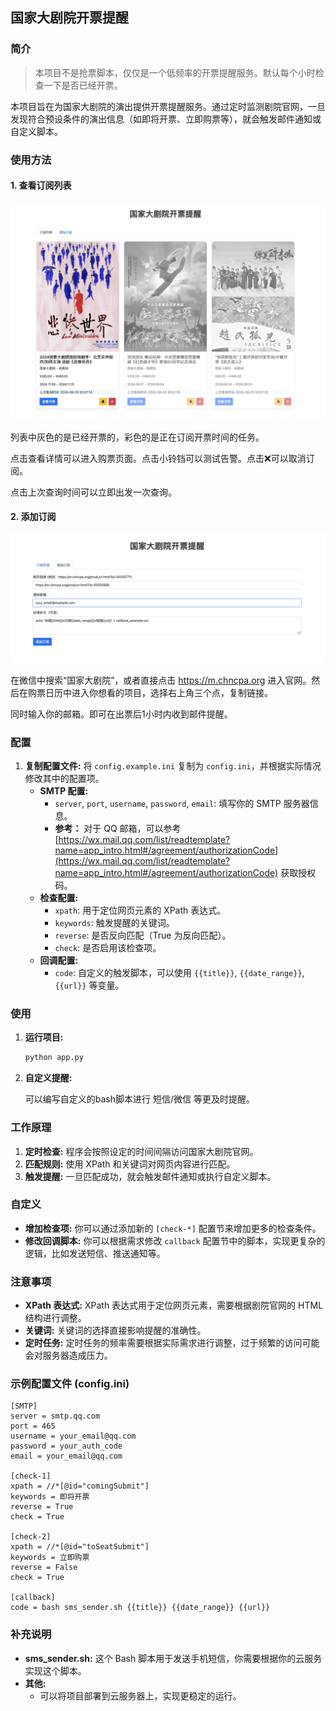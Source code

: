 ## 国家大剧院开票提醒

### 简介

> 本项目不是抢票脚本，仅仅是一个低频率的开票提醒服务。默认每个小时检查一下是否已经开票。

本项目旨在为国家大剧院的演出提供开票提醒服务。通过定时监测剧院官网，一旦发现符合预设条件的演出信息（如即将开票、立即购票等），就会触发邮件通知或自定义脚本。

### 使用方法

#### 1. **查看订阅列表**

![](assets/list.jpg)

列表中灰色的是已经开票的，彩色的是正在订阅开票时间的任务。

点击查看详情可以进入购票页面。点击小铃铛可以测试告警。点击❌可以取消订阅。

点击上次查询时间可以立即出发一次查询。

#### 2. **添加订阅**

![](assets/add_subscription.jpg)

在微信中搜索“国家大剧院”，或者直接点击 https://m.chncpa.org 进入官网。然后在购票日历中进入你想看的项目，选择右上角三个点，复制链接。

同时输入你的邮箱。即可在出票后1小时内收到邮件提醒。

### 配置

1. **复制配置文件:**
   将 `config.example.ini` 复制为 `config.ini`，并根据实际情况修改其中的配置项。
   * **SMTP 配置:**
     - `server`, `port`, `username`, `password`, `email`: 填写你的 SMTP 服务器信息。
     - **参考：** 对于 QQ 邮箱，可以参考 [https://wx.mail.qq.com/list/readtemplate?name=app_intro.html#/agreement/authorizationCode](https://wx.mail.qq.com/list/readtemplate?name=app_intro.html#/agreement/authorizationCode) 获取授权码。
   * **检查配置:**
     - `xpath`: 用于定位网页元素的 XPath 表达式。
     - `keywords`: 触发提醒的关键词。
     - `reverse`: 是否反向匹配（True 为反向匹配）。
     - `check`: 是否启用该检查项。
   * **回调配置:**
     - `code`: 自定义的触发脚本，可以使用 `{{title}}`, `{{date_range}}`, `{{url}}` 等变量。

### 使用

1. **运行项目:**
   
    ```python
   python app.py
   ```
2. **自定义提醒:**
   
   可以编写自定义的bash脚本进行 短信/微信 等更及时提醒。

### 工作原理

1. **定时检查:**
   程序会按照设定的时间间隔访问国家大剧院官网。
2. **匹配规则:**
   使用 XPath 和关键词对网页内容进行匹配。
3. **触发提醒:**
   一旦匹配成功，就会触发邮件通知或执行自定义脚本。

### 自定义

* **增加检查项:**
   你可以通过添加新的 `[check-*]` 配置节来增加更多的检查条件。
* **修改回调脚本:**
   你可以根据需求修改 `callback` 配置节中的脚本，实现更复杂的逻辑，比如发送短信、推送通知等。

### 注意事项

* **XPath 表达式:**
   XPath 表达式用于定位网页元素，需要根据剧院官网的 HTML 结构进行调整。
* **关键词:**
   关键词的选择直接影响提醒的准确性。
* **定时任务:**
   定时任务的频率需要根据实际需求进行调整，过于频繁的访问可能会对服务器造成压力。

### 示例配置文件 (config.ini)

```
[SMTP]
server = smtp.qq.com
port = 465
username = your_email@qq.com
password = your_auth_code
email = your_email@qq.com

[check-1]
xpath = //*[@id="comingSubmit"]
keywords = 即将开票
reverse = True
check = True

[check-2]
xpath = //*[@id="toSeatSubmit"]
keywords = 立即购票
reverse = False
check = True

[callback]
code = bash sms_sender.sh {{title}} {{date_range}} {{url}}
```

### 补充说明

* **sms_sender.sh:** 这个 Bash 脚本用于发送手机短信，你需要根据你的云服务实现这个脚本。
* **其他:** 
    - 可以将项目部署到云服务器上，实现更稳定的运行。
